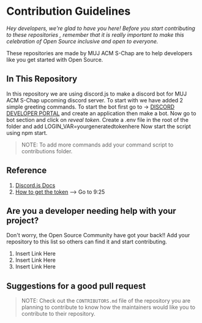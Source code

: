 # Contribution Guidelines

_Hey developers, we're glad to have you here! Before you start contributing to these repositories , remember that it is really important to make this celebration of Open Source inclusive and open to everyone._

These repositories are made by MUJ ACM S-Chap are to help developers like you get started with Open Source.

## In This Repository
In this repository we are using discord.js to make a discord bot for MUJ ACM S-Chap upcoming discord server. To start with we have added 2 simple greeting commands. 
To start the bot first go to ->  [DISCORD DEVELOPER PORTAL](https://discord.com/developers/applications) and create an application then make a bot.
Now go to bot section and click on *reveal token*.
Create a .env file in the root of the folder and add LOGIN_VAR=yourgeneratedtokenhere
Now start the script using npm start.

> NOTE: To add more commands add your command script to contributions folder.

## Reference
1. [Discord.js Docs](https://discord.js.org/#/docs/main/stable/general/welcome)
2. [How to get the token](https://youtu.be/j_sD9udZnCk)  --> Go to 9:25

## Are you a developer needing help with your project?

Don't worry, the Open Source Community have got your back!! Add your repository to this list so others can find it and start contributing.

1. Insert Link Here
2. Insert Link Here
3. Insert Link Here

## Suggestions for a good pull request

> NOTE: Check out the `CONTRIBUTORS.md` file of the repository you are planning to contribute to know how the maintainers would like you to contribute to their repository.
